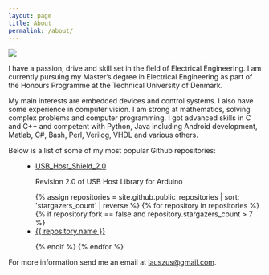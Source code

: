 ```yaml
---
layout: page
title: About
permalink: /about/
---
```


<img class="avatar" src="https://www.gravatar.com/avatar/04aa3aec79f1845a03eeb74681b57204?s=200" />

I have a passion, drive and skill set in the field of Electrical Engineering. I am currently pursuing my Master’s degree in Electrical Engineering as part of the Honours Programme at the Technical University of Denmark.

My main interests are embedded devices and control systems. I also have some experience in computer vision. I am strong at mathematics, solving complex problems and computer programming. I got advanced skills in C and C++ and competent with Python, Java including Android development, Matlab, C#, Bash, Perl, Verilog, VHDL and various others.

Below is a list of some of my most popular Github repositories:

<ul style="margin-left: 30px; list-style-type: disc;">
  <li>
    <a href="https://github.com/felis/USB_Host_Shield_2.0" target="_blank">USB_Host_Shield_2.0</a>
    <p>Revision 2.0 of USB Host Library for Arduino</p>
  </li>
{% assign repositories = site.github.public_repositories | sort: 'stargazers_count' | reverse %}
{% for repository in repositories %}
  {% if repository.fork == false and repository.stargazers_count > 7 %}
  <li>
    <a href="{{ repository.html_url }}" target="_blank">{{ repository.name }}</a>
    <p><script type="text/javascript">document.write(replaceURLWithHTMLLinks("{{ repository.description }}"))</script></p>
  </li>
  {% endif %}
{% endfor %}

<!-- Load the Github organisation repositories -->
<div id="github-org-projects"></div>
<script type="text/javascript">
$(function() {
  $("#github-org-projects").loadRepositoriesOrg("TKJElectronics");
});
</script>
</ul>

For more information send me an email at <lauszus@gmail.com>.

